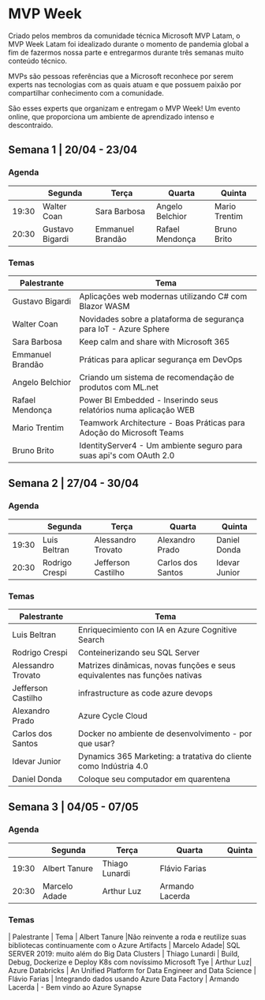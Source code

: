 # MVP Week

Criado pelos membros da comunidade técnica Microsoft MVP Latam, o MVP Week Latam foi idealizado durante o momento de pandemia global a fim de fazermos nossa parte e entregarmos durante três semanas muito conteúdo técnico.

MVPs são pessoas referências que a Microsoft reconhece por serem experts nas tecnologias com as quais atuam e que possuem paixão por compartilhar conhecimento com a comunidade.

São esses experts que organizam e entregam o MVP Week! Um evento online, que proporciona um ambiente de aprendizado intenso e descontraido.

## Semana 1 | 20/04 - 23/04

### Agenda

|         	| Segunda         	| Terça              	| Quarta            	| Quinta
|---------	|-----------------	|--------------------	|-------------------	|---------------	
| 19:30   	| Walter Coan     	| Sara Barbosa       	| Angelo Belchior   	| Mario Trentim 	   	
| 20:30   	| Gustavo Bigardi 	| Emmanuel Brandão   	| Rafael Mendonça   	| Bruno Brito   	   	

### Temas

| Palestrante | Tema 
|- |- 
| Gustavo Bigardi | 	Aplicações web modernas utilizando C# com Blazor WASM
| Walter Coan | 	Novidades sobre a plataforma de segurança para IoT - Azure Sphere
| Sara Barbosa | 	Keep calm and share with Microsoft 365
| Emmanuel Brandão | 	Práticas para aplicar segurança em DevOps
| Angelo Belchior | 	Criando um sistema de recomendação de produtos com ML.net
| Rafael Mendonça | 	Power BI Embedded - Inserindo seus relatórios numa aplicação WEB
| Mario Trentim | 	Teamwork Architecture - Boas Práticas para Adoção do Microsoft Teams
| Bruno Brito | 	IdentityServer4 - Um ambiente seguro para suas api's com OAuth 2.0

## Semana 2 | 27/04 - 30/04

### Agenda

|         	| Segunda         	| Terça              	| Quarta            	| Quinta        	   	
|---------	|-----------------	|--------------------	|-------------------	|---------------	
| 19:30   	| Luis Beltran    	| Alessandro Trovato 	| Alexandro Prado   	| Daniel Donda  	   	
| 20:30   	| Rodrigo Crespi  	| Jefferson Castilho 	| Carlos dos Santos 	| Idevar Junior 	   	

### Temas

| Palestrante | Tema 
|- |- 
| Luis Beltran | 	Enriquecimiento  con IA en Azure Cognitive Search
| Rodrigo Crespi | 	Conteinerizando seu SQL Server
| Alessandro Trovato |	Matrizes dinâmicas, novas funções e seus equivalentes nas funções nativas
| Jefferson Castilho | 	infrastructure as code azure devops
| Alexandro Prado | 	Azure Cycle Cloud
| Carlos dos Santos | 	Docker no ambiente de desenvolvimento - por que usar?
| Idevar Junior| 	Dynamics 365 Marketing: a tratativa do cliente como Indústria 4.0
| Daniel Donda | Coloque seu computador em quarentena

## Semana 3 | 04/05 - 07/05

### Agenda

|         	| Segunda         	| Terça              	| Quarta            	| Quinta        	   	
|---------	|-----------------	|--------------------	|-------------------	|---------------	
| 19:30   	| Albert Tanure   	| Thiago Lunardi     	| Flávio Farias      	|               	   	
| 20:30   	| Marcelo Adade   	| Arthur Luz         	| Armando Lacerda    	|               	   	

### Temas

| Palestrante | Tema 
| Albert Tanure |Não reinvente a roda e reutilize suas bibliotecas continuamente com o Azure Artifacts
| Marcelo Adade| 	SQL SERVER 2019: muito além do Big Data Clusters
| Thiago Lunardi | 	Build, Debug, Dockerize e Deploy K8s com novíssimo Microsoft Tye
| Arthur Luz| 	Azure Databricks \| An Unified Platform for Data Engineer and Data Science
| Flávio Farias	| Integrando dados usando Azure Data Factory
| Armando Lacerda	| - Bem vindo ao Azure Synapse

